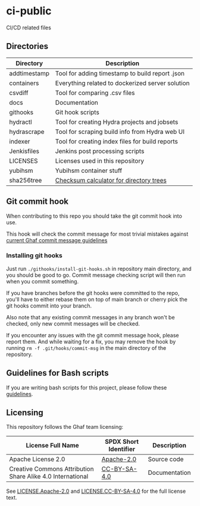 <!--
    Copyright 2022-2023 TII (SSRC) and the Ghaf contributors
    SPDX-License-Identifier: CC-BY-SA-4.0
-->

# ci-public

CI/CD related files

## Directories

| Directory | Description
| --- | ---
| addtimestamp | Tool for adding timestamp to build report .json
| containers | Everything related to dockerized server solution
| csvdiff | Tool for comparing .csv files
| docs | Documentation
| githooks | Git hook scripts
| hydractl | Tool for creating Hydra projects and jobsets
| hydrascrape | Tool for scraping build info from Hydra web UI
| indexer | Tool for creating index files for build reports
| Jenkisfiles | Jenkins post processing scripts
| LICENSES | Licenses used in this repository
| yubihsm | Yubihsm container stuff
| sha256tree | [Checksum calculator for directory trees](./sha256tree/sha256tree.md)

## Git commit hook

When contributing to this repo you should take the git commit hook into use.

This hook will check the commit message for most trivial mistakes against [current Ghaf commit message guidelines](https://github.com/tiiuae/ghaf/blob/main/CONTRIBUTING.md#commit-message-guidelines)

### Installing git hooks

Just run ``./githooks/install-git-hooks.sh`` in repository main directory, and you should be good to go. Commit message checking script will then run when you commit something.

If you have branches before the git hooks were committed to the repo, you'll have to either rebase them on top of main branch or cherry pick the git hooks commit into your branch.

Also note that any existing commit messages in any branch won't be checked, only new commit messages will be checked.

If you encounter any issues with the git commit message hook, please report them. And while waiting for a fix, you may remove the hook by running ``rm -f .git/hooks/commit-msg`` in the main directory of the repository.

## Guidelines for Bash scripts

If you are writing bash scripts for this project, please follow these [guidelines](./docs/bash_script_style_guide.md).

## Licensing

This repository follows the Ghaf team licensing:

| License Full Name | SPDX Short Identifier | Description
| --- | --- | ---
| Apache License 2.0 | [Apache-2.0](https://spdx.org/licenses/Apache-2.0.html) | Source code
| Creative Commons Attribution Share Alike 4.0 International | [CC-BY-SA-4.0](https://spdx.org/licenses/CC-BY-SA-4.0.html) | Documentation

See [LICENSE.Apache-2.0](./LICENSES/LICENSE.Apache-2.0) and [LICENSE.CC-BY-SA-4.0](./LICENSES/LICENSE.CC-BY-SA-4.0) for the full license text.
